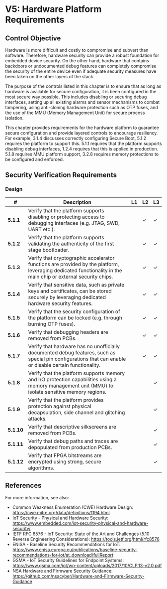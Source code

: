 # V5: Hardware Platform Requirements

## Control Objective

Hardware is more difficult and costly to compromise and subvert than software. Therefore, hardware security can provide a robust foundation for embedded device security. On the other hand, hardware that contains backdoors or undocumented debug features can completely compromise the security of the entire device even if adequate security measures have been taken on the other layers of the stack.

The purpose of the controls listed in this chapter is to ensure that as long as hardware is available for secure configuration, it is been configured in the most secure way possible. This includes disabling or securing debug interfaces, setting up all existing alarms and sensor mechanisms to combat tampering, using anti-cloning hardware protection such as OTP fuses, and the use of the MMU (Memory Management Unit) for secure process isolation.

This chapter provides requirements for the hardware platform to guarantee secure configuration and provide layered controls to encourage resiliency. For example, 3.1.4 discusses correctly configuring Secure Boot, 5.1.2 requires the platform to support this. 5.1.1 requires that the platform supports disabling debug interfaces, 1.2.4 requires that this is applied in production. 5.1.8 requires MMU platform support, 3.2.8 requires memory protections to be configured and enforced.

## Security Verification Requirements

### Design

| # | Description | L1 | L2 | L3 |
| -- | ---------------------- | - | - | - |
| **5.1.1** | Verify that the platform supports disabling or protecting access to debugging interfaces (e.g. JTAG, SWD, UART etc.). | | ✓ | ✓ |
| **5.1.2** | Verify that the platform supports validating the authenticity of the first stage bootloader. | | ✓ | ✓ |
| **5.1.3** | Verify that cryptographic accelerator functions are provided by the platform, leveraging dedicated functionality in the main chip or external security chips. | | ✓ | ✓ |
| **5.1.4** | Verify that sensitive data, such as private keys and certificates, can be stored securely by leveraging dedicated hardware security features. | | ✓ | ✓ |
| **5.1.5** | Verify that the security configuration of the platform can be locked (e.g. through burning OTP fuses).  | | ✓ | ✓ |
| **5.1.6** | Verify that debugging headers are removed from PCBs. | | ✓  | ✓ |
| **5.1.7** | Verify that hardware has no unofficially documented debug features, such as special pin configurations that can enable or disable certain functionality. | | ✓ | ✓ |
| **5.1.8** | Verify that the platform supports memory and I/O protection capabilities using a memory management unit (MMU) to isolate sensitive memory regions. | | | ✓ |
| **5.1.9** | Verify that the platform provides protection against physical decapsulation, side channel and glitching attacks. | | | ✓ |
| **5.1.10** | Verify that descriptive silkscreens are removed from PCBs. | | | ✓ |
| **5.1.11** | Verify that debug paths and traces are depopulated from production PCBs. | | | ✓ |
| **5.1.12** | Verify that FPGA bitstreams are encrypted using strong, secure algorithms. | | | ✓ |

## References
For more information, see also:

- Common Weakness Enumeration (CWE) Hardware Design: <https://cwe.mitre.org/data/definitions/1194.html>
- IoT Security - Physical and Hardware Security: <https://www.embedded.com/iot-security-physical-and-hardware-security/>
- IETF RFC 8576 - IoT Security: State of the Art and Challenges (5.10 Reverse Engineering Considerations): <https://tools.ietf.org/html/rfc8576>
- ENISA - Baseline Security Recommendations for IoT: <https://www.enisa.europa.eu/publications/baseline-security-recommendations-for-iot/at_download/fullReport>
- GSMA - IoT Security Guidelines for Endpoint Systems: <https://www.gsma.com/iot/wp-content/uploads/2017/10/CLP.13-v2.0.pdf>
- NSA Hardware and Firmware Security Guidance: <https://github.com/nsacyber/Hardware-and-Firmware-Security-Guidance>
